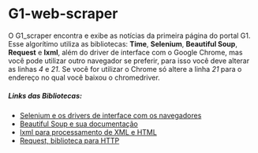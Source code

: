 # G1-web-scraper

O G1_scraper encontra e exibe as notícias da primeira página do portal G1.
Esse algorítimo utiliza as bibliotecas: **Time**, **Selenium**, **Beautiful Soup**, **Request** e **lxml**, além do driver de interface com o Google Chrome, mas você pode utilizar outro navegador se preferir, para isso você deve alterar as linhas *4* e *21*.
Se você for utilizar o Chrome só altere a linha *21* para o endereço no qual você baixou o chromedriver.

##### Links das Bibliotecas:
  * [Selenium e os drivers de interface com os navegadores](https://pypi.org/project/selenium/)
  * [Beautiful Soup e sua documentação](https://www.crummy.com/software/BeautifulSoup/bs4/doc/#)
  * [lxml para processamento de XML e HTML](https://lxml.de/installation.html)
  * [Request, biblioteca para HTTP](https://requests.readthedocs.io/pt_BR/latest/index.html)

